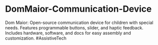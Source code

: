 # DomMaior-Communication-Device
Dom Maior: Open-source communication device for children with special needs. Features programmable buttons, slider, and haptic feedback. Includes hardware, software, and docs for easy assembly and customization. #AssistiveTech

